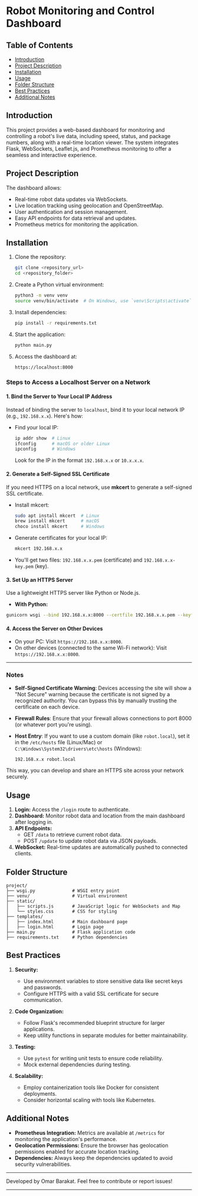 # Robot Monitoring and Control Dashboard

## Table of Contents

- [Introduction](#introduction)
- [Project Description](#project-description)
- [Installation](#installation)
- [Usage](#usage)
- [Folder Structure](#folder-structure)
- [Best Practices](#best-practices)
- [Additional Notes](#additional-notes)

## Introduction

This project provides a web-based dashboard for monitoring and controlling a robot's live data, including speed, status, and package numbers, along with a real-time location viewer. The system integrates Flask, WebSockets, Leaflet.js, and Prometheus monitoring to offer a seamless and interactive experience.

## Project Description

The dashboard allows:

- Real-time robot data updates via WebSockets.
- Live location tracking using geolocation and OpenStreetMap.
- User authentication and session management.
- Easy API endpoints for data retrieval and updates.
- Prometheus metrics for monitoring the application.

## Installation

1. Clone the repository:

   ```bash
   git clone <repository_url>
   cd <repository_folder>
   ```

2. Create a Python virtual environment:

   ```bash
   python3 -m venv venv
   source venv/bin/activate  # On Windows, use `venv\Scripts\activate`
   ```

3. Install dependencies:

   ```bash
   pip install -r requirements.txt
   ```

4. Start the application:

   ```bash
   python main.py
   ```

5. Access the dashboard at:

   ```bash
   https://localhost:8000
   ```

### Steps to Access a Localhost Server on a Network

#### 1. **Bind the Server to Your Local IP Address**

Instead of binding the server to `localhost`, bind it to your local network IP (e.g., `192.168.x.x`). Here's how:

- Find your local IP:
  
  ```bash
  ip addr show  # Linux
  ifconfig      # macOS or older Linux
  ipconfig      # Windows
  ```

  Look for the IP in the format `192.168.x.x` or `10.x.x.x`.

#### 2. **Generate a Self-Signed SSL Certificate**

If you need HTTPS on a local network, use **mkcert** to generate a self-signed SSL certificate.

- Install mkcert:
  
  ```bash
  sudo apt install mkcert  # Linux
  brew install mkcert      # macOS
  choco install mkcert     # Windows
  ```

- Generate certificates for your local IP:
  
  ```bash
  mkcert 192.168.x.x
  ```

- You'll get two files: `192.168.x.x.pem` (certificate) and `192.168.x.x-key.pem` (key).

#### 3. **Set Up an HTTPS Server**

Use a lightweight HTTPS server like Python or Node.js.

- **With Python:**
  
```bash
gunicorn wsgi --bind 192.168.x.x:8000 --certfile 192.168.x.x.pem --keyfile 192.168.x.x-key.pem
```

#### 4. **Access the Server on Other Devices**

- On your PC: Visit `https://192.168.x.x:8000`.
- On other devices (connected to the same Wi-Fi network): Visit `https://192.168.x.x:8000`.

---

### Notes

- **Self-Signed Certificate Warning**: Devices accessing the site will show a "Not Secure" warning because the certificate is not signed by a recognized authority. You can bypass this by manually trusting the certificate on each device.
- **Firewall Rules**: Ensure that your firewall allows connections to port 8000 (or whatever port you're using).
- **Host Entry**: If you want to use a custom domain (like `robot.local`), set it in the `/etc/hosts` file (Linux/Mac) or `C:\Windows\System32\drivers\etc\hosts` (Windows):
  
  ```bash
  192.168.x.x robot.local
  ```

This way, you can develop and share an HTTPS site across your network securely.

## Usage

1. **Login:** Access the `/login` route to authenticate.
2. **Dashboard:** Monitor robot data and location from the main dashboard after logging in.
3. **API Endpoints:**
   - GET `/data` to retrieve current robot data.
   - POST `/update` to update robot data via JSON payloads.
4. **WebSocket:** Real-time updates are automatically pushed to connected clients.

## Folder Structure

```plaintext
project/
├── wsgi.py              # WSGI entry point
├── venv/                # Virtual environment
├── static/
│   ├── scripts.js       # JavaScript logic for WebSockets and Map
│   └── styles.css       # CSS for styling
├── templates/
│   ├── index.html       # Main dashboard page
│   ├── login.html       # Login page
├── main.py              # Flask application code
├── requirements.txt     # Python dependencies
```

## Best Practices

1. **Security:**

   - Use environment variables to store sensitive data like secret keys and passwords.
   - Configure HTTPS with a valid SSL certificate for secure communication.

2. **Code Organization:**

   - Follow Flask's recommended blueprint structure for larger applications.
   - Keep utility functions in separate modules for better maintainability.

3. **Testing:**

   - Use `pytest` for writing unit tests to ensure code reliability.
   - Mock external dependencies during testing.

4. **Scalability:**

   - Employ containerization tools like Docker for consistent deployments.
   - Consider horizontal scaling with tools like Kubernetes.

## Additional Notes

- **Prometheus Integration:** Metrics are available at `/metrics` for monitoring the application's performance.
- **Geolocation Permissions:** Ensure the browser has geolocation permissions enabled for accurate location tracking.
- **Dependencies:** Always keep the dependencies updated to avoid security vulnerabilities.

---

Developed by Omar Barakat. Feel free to contribute or report issues!

---
